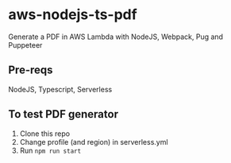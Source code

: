 # aws-nodejs-ts-pdf
Generate a PDF in AWS Lambda with NodeJS, Webpack, Pug and Puppeteer

## Pre-reqs
NodeJS, Typescript, Serverless

## To test PDF generator
1. Clone this repo
2. Change profile (and region) in serverless.yml
3. Run `npm run start`
